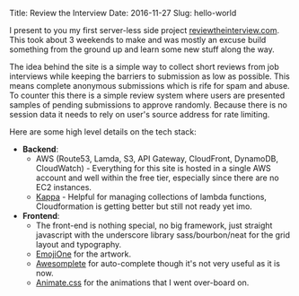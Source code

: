 Title: Review the Interview
Date: 2016-11-27
Slug: hello-world

I present to you my first server-less side project [reviewtheinterview.com](https://reviewtheinterview.com).
This took about 3 weekends to make and was mostly an excuse build something from the ground up and learn some new stuff along the way.

The idea behind the site is a simple way to collect short reviews from job interviews while keeping the barriers to submission as low as possible.
This means complete anonymous submissions which is rife for spam and abuse. To counter this there is a simple review system where users are presented
samples of pending submissions to approve randomly. Because there is no session data it needs to rely on user's source address for rate limiting.

Here are some high level details on the tech stack:

* **Backend**:
    * AWS (Route53, Lamda, S3, API Gateway, CloudFront, DynamoDB, CloudWatch)  - Everything for this site is hosted in a single AWS account and well within the free tier, especially since there are no EC2 instances.
    * [Kappa](https://github.com/garnaat/kappa) - Helpful for managing collections of lambda functions, Cloudformation is getting better but still not ready yet imo.
* **Frontend**:
    * The front-end is nothing special, no big framework, just straight javascript with the underscore library sass/bourbon/neat for the grid layout and typography.
    * [EmojiOne](http://emojione.com/) for the artwork.
    * [Awesomplete](https://leaverou.github.io/awesomplete/) for auto-complete though it's not very useful as it is now.
    * [Animate.css](https://daneden.github.io/animate.css/) for the animations that I went over-board on.
